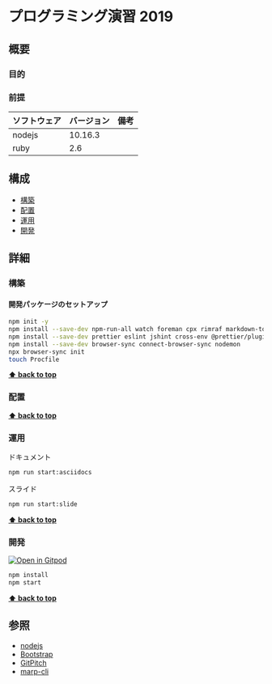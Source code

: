 # プログラミング演習 2019


## 概要

### 目的

### 前提

| ソフトウェア   | バージョン | 備考 |
| :------------- | :--------- | :--- |
| nodejs         | 10.16.3    |      |
| ruby           | 2.6        |      |

## 構成

- [構築](#構築)
- [配置](#配置)
- [運用](#運用)
- [開発](#開発)

## 詳細

### 構築

#### 開発パッケージのセットアップ

```bash
npm init -y
npm install --save-dev npm-run-all watch foreman cpx rimraf markdown-to-html @marp-team/marp-cli
npm install --save-dev prettier eslint jshint cross-env @prettier/plugin-ruby
npm install --save-dev browser-sync connect-browser-sync nodemon
npx browser-sync init
touch Procfile
```

**[⬆ back to top](#構成)**

### 配置

**[⬆ back to top](#構成)**

### 運用

ドキュメント

```bash
npm run start:asciidocs
```

スライド

```bash
npm run start:slide
```

**[⬆ back to top](#構成)**

### 開発

[![Open in Gitpod](https://gitpod.io/button/open-in-gitpod.svg)](https://gitpod.io/#https://github.com/k2works/programing_excercise_2019)

```bash
npm install
npm start
```

**[⬆ back to top](#構成)**

## 参照

- [nodejs](https://nodejs.org/ja/)
- [Bootstrap](https://getbootstrap.com/)
- [GitPitch](https://gitpitch.com/)
- [marp-cli](https://github.com/marp-team/marp-cli)
